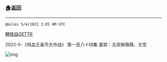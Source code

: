 ###  [:house:返回](README.md)
---


`@miles 5/4/2022 3:05 AM UTC`

[轉發自GETTR](https://gettr.com/post/p1885ife28b)

2022-5-《鸡血王喜币大作战》 第一百八十四集 嘉宾：无双柳薇薇、文空

![img](https://media.gettr.com/group22/origin/2022/04/24/03/7ba45a6f-3054-0370-9364-ddf6ae58043d/6383d6c383a688bc0ce747d8282e44b3.jpeg)
